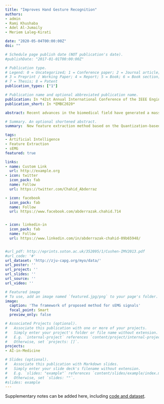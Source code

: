 ```yaml
---
title: "Improves Hand Gesture Recognition"
authors:
- admin
- Rami Khushaba
- Adel Al-Jumaily
- Meriem Laleg-Kirati

date: "2020-05-04T00:00:00Z"
doi: ""

# Schedule page publish date (NOT publication's date).
#publishDate: "2017-01-01T00:00:00Z"

# Publication type.
# Legend: 0 = Uncategorized; 1 = Conference paper; 2 = Journal article;
# 3 = Preprint / Working Paper; 4 = Report; 5 = Book; 6 = Book section;
# 7 = Thesis; 8 = Patent
publication_types: ["1"]

# Publication name and optional abbreviated publication name.
publication: In *42st Annual International Conference of the IEEE Engineering in Medicine and Biology Society*
publication_short: In *EMBC2020*

abstract: Recent advances in the biomedical field have generated a massive amount of data and records (signals) that are collected for diagnosis purposes. The correct interpretation and understanding of these signals present a big challenge for digital health vision. In this work, Quantization-based position Weight Matrix (QuPWM) feature extraction method for multiclass classification is proposed to improve the interpretation of biomedical signals. This method is validated on surface Electromyogram (sEMG) signals recognition for eight different hand gestures. The used CapgMyo dataset consists of high-density sEMG signals across $128$ channels acquired from $9$ intact subjects. Our pilot results show that an accuracy of up to $83\%$  can be achieved for some subjects using a support vector machine classifier, and an average accuracy of $75\%$ has been reached for all studied subjects using the CapgMyo dataset. The proposed method shows a good potential in extracting relevant features from different biomedical signals such as Electroencephalogram (EEG) and Magnetoencephalogram (MEG) signals.

# Summary. An optional shortened abstract.
summary:  New feature extraction method based on the Quantization-based position Weight Matrix (QuPWM) method designed explicitly for multiclass classification on biomedical signals.

tags:
- Artificial Intelligence
- Feature Extraction
- sEMG
featured: true

links:
- name: Custom Link
  url: http://example.org
- icon: twitter
  icon_pack: fab
  name: Follow
  url: https://twitter.com/Chahid_Abderraz

- icon: facebook
  icon_pack: fab
  name: Follow
  url: https://www.facebook.com/abderrazak.chahid.714


- icon: linkedin-in
  icon_pack: fab
  name: Follow
  url: https://www.linkedin.com/in/abderrazak-chahid-09b65948/


#url_pdf: http://eprints.soton.ac.uk/352095/1/Cushen-IMV2013.pdf
#url_code: '#'
url_dataset: 'http://zju-capg.org/myo/data/'
url_poster: ''
url_project: ''
url_slides: ''
url_source: ''
url_video: ''

# Featured image
# To use, add an image named `featured.jpg/png` to your page's folder.
image:
  caption: 'The framework of proposed method for sEMG signals'
  focal_point: Smart
  preview_only: false

# Associated Projects (optional).
#   Associate this publication with one or more of your projects.
#   Simply enter your project's folder or file name without extension.
#   E.g. `internal-project` references `content/project/internal-project/index.md`.
#   Otherwise, set `projects: []`.
projects:
- AI-in-Medicine

# Slides (optional).
#   Associate this publication with Markdown slides.
#   Simply enter your slide deck's filename without extension.
#   E.g. `slides: "example"` references `content/slides/example/index.md`.
#   Otherwise, set `slides: ""`.
#slides: example
---
```


Supplementary notes can be added here, including [code and dataset](https://github.com/ChahidAbderrazak).
